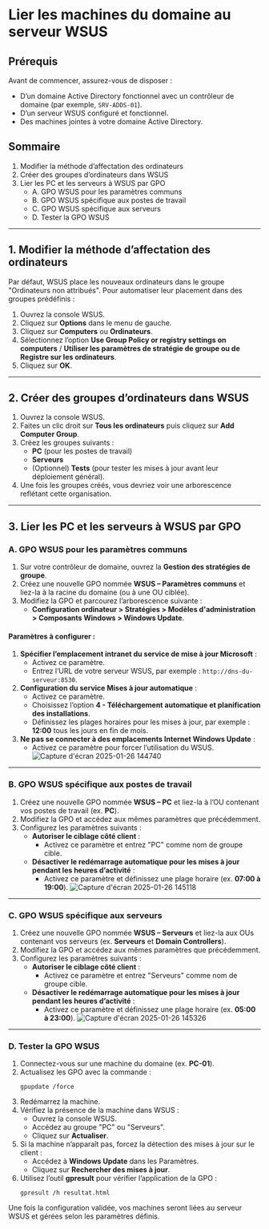 # Lier les machines du domaine au serveur WSUS

## Prérequis
Avant de commencer, assurez-vous de disposer :
- D’un domaine Active Directory fonctionnel avec un contrôleur de domaine (par exemple, `SRV-ADDS-01`).
- D’un serveur WSUS configuré et fonctionnel.
- Des machines jointes à votre domaine Active Directory.

## Sommaire
1. Modifier la méthode d’affectation des ordinateurs
2. Créer des groupes d’ordinateurs dans WSUS
3. Lier les PC et les serveurs à WSUS par GPO
   - A. GPO WSUS pour les paramètres communs
   - B. GPO WSUS spécifique aux postes de travail
   - C. GPO WSUS spécifique aux serveurs
   - D. Tester la GPO WSUS

---

## 1. Modifier la méthode d’affectation des ordinateurs
Par défaut, WSUS place les nouveaux ordinateurs dans le groupe "Ordinateurs non attribués". Pour automatiser leur placement dans des groupes prédéfinis :

1. Ouvrez la console WSUS.
2. Cliquez sur **Options** dans le menu de gauche.
3. Cliquez sur **Computers** ou **Ordinateurs**.
4. Sélectionnez l’option **Use Group Policy or registry settings on computers** / **Utiliser les paramètres de stratégie de groupe ou de Registre sur les ordinateurs**.
5. Cliquez sur **OK**.

---

## 2. Créer des groupes d’ordinateurs dans WSUS

1. Ouvrez la console WSUS.
2. Faites un clic droit sur **Tous les ordinateurs** puis cliquez sur **Add Computer Group**.
3. Créez les groupes suivants :
   - **PC** (pour les postes de travail)
   - **Serveurs**
   - (Optionnel) **Tests** (pour tester les mises à jour avant leur déploiement général).
4. Une fois les groupes créés, vous devriez voir une arborescence reflétant cette organisation.

---

## 3. Lier les PC et les serveurs à WSUS par GPO

### A. GPO WSUS pour les paramètres communs

1. Sur votre contrôleur de domaine, ouvrez la **Gestion des stratégies de groupe**.
2. Créez une nouvelle GPO nommée **WSUS – Paramètres communs** et liez-la à la racine du domaine (ou à une OU ciblée).
3. Modifiez la GPO et parcourez l’arborescence suivante :
   - **Configuration ordinateur > Stratégies > Modèles d'administration > Composants Windows > Windows Update**.

#### Paramètres à configurer :
1. **Spécifier l’emplacement intranet du service de mise à jour Microsoft** :
   - Activez ce paramètre.
   - Entrez l’URL de votre serveur WSUS, par exemple : `http://dns-du-serveur:8530`.
2. **Configuration du service Mises à jour automatique** :
   - Activez ce paramètre.
   - Choisissez l’option **4 - Téléchargement automatique et planification des installations**.
   - Définissez les plages horaires pour les mises à jour, par exemple : **12:00** tous les jours en fin de mois.
3. **Ne pas se connecter à des emplacements Internet Windows Update** :
   - Activez ce paramètre pour forcer l’utilisation du WSUS.
![Capture d'écran 2025-01-26 144740](https://github.com/user-attachments/assets/11bc5d90-4f42-46f7-b897-df9ffd04a5db)

---

### B. GPO WSUS spécifique aux postes de travail

1. Créez une nouvelle GPO nommée **WSUS – PC** et liez-la à l’OU contenant vos postes de travail (ex. **PC**).
2. Modifiez la GPO et accédez aux mêmes paramètres que précédemment.
3. Configurez les paramètres suivants :
   - **Autoriser le ciblage côté client** :
     - Activez ce paramètre et entrez "PC" comme nom de groupe cible.
   - **Désactiver le redémarrage automatique pour les mises à jour pendant les heures d’activité** :
     - Activez ce paramètre et définissez une plage horaire (ex. **07:00 à 19:00**).
![Capture d'écran 2025-01-26 145118](https://github.com/user-attachments/assets/a89c76ea-1a03-47d7-81af-6019606772ee)

---

### C. GPO WSUS spécifique aux serveurs

1. Créez une nouvelle GPO nommée **WSUS – Serveurs** et liez-la aux OUs contenant vos serveurs (ex. **Serveurs** et **Domain Controllers**).
2. Modifiez la GPO et accédez aux mêmes paramètres que précédemment.
3. Configurez les paramètres suivants :
   - **Autoriser le ciblage côté client** :
     - Activez ce paramètre et entrez "Serveurs" comme nom de groupe cible.
   - **Désactiver le redémarrage automatique pour les mises à jour pendant les heures d’activité** :
     - Activez ce paramètre et définissez une plage horaire (ex. **05:00 à 23:00**).
![Capture d'écran 2025-01-26 145326](https://github.com/user-attachments/assets/7fe6eeef-4e29-4dd6-870a-c3300cc6e1f1)

---

### D. Tester la GPO WSUS

1. Connectez-vous sur une machine du domaine (ex. **PC-01**).
2. Actualisez les GPO avec la commande :
   ```
   gpupdate /force
   ```
3. Redémarrez la machine.
4. Vérifiez la présence de la machine dans WSUS :
   - Ouvrez la console WSUS.
   - Accédez au groupe "PC" ou "Serveurs".
   - Cliquez sur **Actualiser**.
5. Si la machine n’apparaît pas, forcez la détection des mises à jour sur le client :
   - Accédez à **Windows Update** dans les Paramètres.
   - Cliquez sur **Rechercher des mises à jour**.
6. Utilisez l’outil **gpresult** pour vérifier l’application de la GPO :
   ```
   gpresult /h resultat.html
   ```

Une fois la configuration validée, vos machines seront liées au serveur WSUS et gérées selon les paramètres définis.

